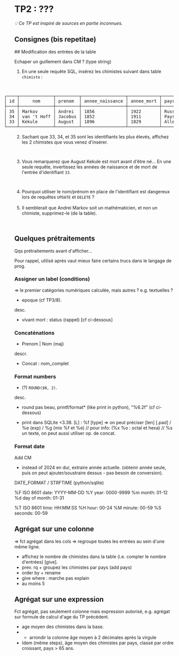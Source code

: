 <!DOCTYPE html>
<html>
    <head>
        <title>TP2 (BDR1)</title>
        <link rel="stylesheet" href="./index.css">
        <script type="module" src="./index.js" defer></script>
    </head>
    <body>
        <header></header>
        <main>

# TP2 : ???

*💡 Ce TP est inspiré de sources en partie inconnues.*

## Consignes (bis repetitae)

## Modification des entrées de la table

<todo>Echaper un guillement dans CM ? (type string)</todo>

1. En une seule requête SQL, insérez les chimistes suivant dans table `chimiste` :
   <pre lang="sql" contenteditable></pre>
<pre style="margin-left: -3em; padding: 0; padding-left: 8px; font-size: 0.85rem; line-height: calc( 1.2 * 0.85rem)">┌────┬─────────────┬─────────┬─────────────────┬────────────┬────────────────┐
│ id │     nom     │ prenom  │ annee_naissance │ annee_mort │ pays_naissance │
├────┼─────────────┼─────────┼─────────────────┼────────────┼────────────────┤
│ 35 │ Markov      │ Andrei  │ 1856            │ 1922       │ Russie         │
│ 34 │ van 't Hoff │ Jacobus │ 1852            │ 1911       │ Pays-Bas       │
│ 33 │ Kekule      │ August  │ 1896            │ 1829       │ Allemagne      │
└────┴─────────────┴─────────┴─────────────────┴────────────┴────────────────┘</pre>
2. Sachant que 33, 34, et 35 sont les identifiants les plus élevés, affichez les 2 chimistes que vous venez d'insérer.
   <pre lang="sql" contenteditable></pre>
3. Vous remarquerez que August Kekule est mort avant d'être né... En une seule requête, invertissez les années de naissance et de mort de l'entrée d'identifiant `33`.
   <pre lang="sql" contenteditable></pre>
1. Pourquoi utiliser le nom/prénom en place de l'identifiant est dangereux lors de requêtes `UPDATE` et `DELETE` ?
   <div contenteditable></div>
1. Il semblerait que Andrei Markov soit un mathématicien, et non un chimiste, supprimez-le (de la table).
   <pre lang="sql" contenteditable></pre>

## Quelques prétraitements

Qqs prétraitements avant d'afficher...

Pour rappel, utilisé après vaut mieux faire certains trucs dans le langage de prog.

### Assigner un label (conditions)

=> le premier catégories numériques calculée, mais autres ? e.g. textuelles ?
- epoque (cf TP3/8).

desc.

- vivant mort : status (rappel) [cf ci-dessous]

### Concaténations

- Prenom | Nom (maj)

descr.

- Concat : nom_complet

### Format numbers

- (?) `ROUND($N, 2)`.

desc.

- round pas beau, printf/format* (like print in python), "%6.2f" (cf ci-dessous)

* print dans SQLite <3.38.
[L] : %f [type] => on peut préciser [len] [.pad] / %e (exp) / %g (mix %f et %e)  // pour info: (%x %o : octal et hexa) // %s un texte, on peut aussi utiliser op. de concat.

### Format date

<todo>Add CM</todo>

- instead of 2024 en dur, extraire année actuelle. (obtenir année seule, puis on peut ajouter/soustraire dessus - pas besoin de conversion).

DATE_FORMAT / STRFTIME (python/sqlite)

%F 		ISO 8601 date: YYYY-MM-DD
    %Y 		year: 0000-9999
    %m 		month: 01-12
    %d 		day of month: 01-31

%T 		ISO 8601 time: HH:MM:SS
    %H 		hour: 00-24
    %M 		minute: 00-59
    %S 		seconds: 00-59

## Agrégat sur une colonne

=> fct agrégat dans les cols => regroupe toutes les entrées au sein d'une même ligne.

- affichez le nombre de chimistes dans la table (i.e. compter le nombre d'entrées) [give].
- prev. rq + groupez les chimistes par pays (add pays)
- order by + rename
- give where : marche pas explain
- au moins 5

## Agrégat sur une expression

Fct agrégat, pas seulement colonne mais expression autorisé, e.g. agrégat sur formule de calcul d'age du TP précédent.

- age moyen des chimistes dans la base.
- + arrondir la colonne âge moyen à 2 décimales après la virgule
- Idem (même steps), âge moyen des chimistes par pays, classé par ordre croissant, pays > 65 ans.

</main>
    </body>
</html>